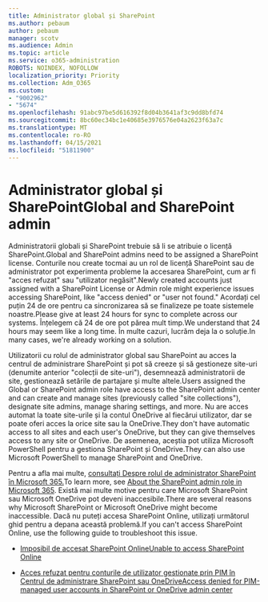 ```yaml
---
title: Administrator global și SharePoint
ms.author: pebaum
author: pebaum
manager: scotv
ms.audience: Admin
ms.topic: article
ms.service: o365-administration
ROBOTS: NOINDEX, NOFOLLOW
localization_priority: Priority
ms.collection: Adm_O365
ms.custom:
- "9002962"
- "5674"
ms.openlocfilehash: 91abc97be5d616392f8d04b3641af3c9dd8bfd74
ms.sourcegitcommit: 8bc60ec34bc1e40685e3976576e04a2623f63a7c
ms.translationtype: MT
ms.contentlocale: ro-RO
ms.lasthandoff: 04/15/2021
ms.locfileid: "51811900"
---
```

# <a name="global-and-sharepoint-admin"></a><span data-ttu-id="36183-102">Administrator global și SharePoint</span><span class="sxs-lookup"><span data-stu-id="36183-102">Global and SharePoint admin</span></span>

<span data-ttu-id="36183-103">Administratorii globali și SharePoint trebuie să li se atribuie o licență SharePoint.</span><span class="sxs-lookup"><span data-stu-id="36183-103">Global and SharePoint admins need to be assigned a SharePoint license.</span></span> <span data-ttu-id="36183-104">Conturile nou create tocmai au un rol de licență SharePoint sau de administrator pot experimenta probleme la accesarea SharePoint, cum ar fi "acces refuzat" sau "utilizator negăsit".</span><span class="sxs-lookup"><span data-stu-id="36183-104">Newly created accounts just assigned with a SharePoint License or Admin role might experience issues accessing SharePoint, like "access denied" or "user not found."</span></span> <span data-ttu-id="36183-105">Acordați cel puțin 24 de ore pentru ca sincronizarea să se finalizeze pe toate sistemele noastre.</span><span class="sxs-lookup"><span data-stu-id="36183-105">Please give at least 24 hours for sync to complete across our systems.</span></span> <span data-ttu-id="36183-106">Înțelegem că 24 de ore pot părea mult timp.</span><span class="sxs-lookup"><span data-stu-id="36183-106">We understand that 24 hours may seem like a long time.</span></span> <span data-ttu-id="36183-107">În multe cazuri, lucrăm deja la o soluție.</span><span class="sxs-lookup"><span data-stu-id="36183-107">In many cases, we're already working on a solution.</span></span>

<span data-ttu-id="36183-108">Utilizatorii cu rolul de administrator global sau SharePoint au acces la centrul de administrare SharePoint și pot să creeze și să gestioneze site-uri (denumite anterior "colecții de site-uri"), desemnează administratorii de site, gestionează setările de partajare și multe altele.</span><span class="sxs-lookup"><span data-stu-id="36183-108">Users assigned the Global or SharePoint admin role have access to the SharePoint admin center and can create and manage sites (previously called "site collections"), designate site admins, manage sharing settings, and more.</span></span> <span data-ttu-id="36183-109">Nu are acces automat la toate site-urile și la contul OneDrive al fiecărui utilizator, dar se poate oferi acces la orice site sau la OneDrive.</span><span class="sxs-lookup"><span data-stu-id="36183-109">They don't have automatic access to all sites and each user's OneDrive, but they can give themselves access to any site or OneDrive.</span></span> <span data-ttu-id="36183-110">De asemenea, aceștia pot utiliza Microsoft PowerShell pentru a gestiona SharePoint și OneDrive.</span><span class="sxs-lookup"><span data-stu-id="36183-110">They can also use Microsoft PowerShell to manage SharePoint and OneDrive.</span></span>

<span data-ttu-id="36183-111">Pentru a afla mai multe, [consultați Despre rolul de administrator SharePoint în Microsoft 365.](https://docs.microsoft.com/sharepoint/sharepoint-admin-role)</span><span class="sxs-lookup"><span data-stu-id="36183-111">To learn more, see [About the SharePoint admin role in Microsoft 365](https://docs.microsoft.com/sharepoint/sharepoint-admin-role).</span></span>
<span data-ttu-id="36183-112">Există mai multe motive pentru care Microsoft SharePoint sau Microsoft OneDrive pot deveni inaccesibile.</span><span class="sxs-lookup"><span data-stu-id="36183-112">There are several reasons why Microsoft SharePoint or Microsoft OneDrive might become inaccessible.</span></span> <span data-ttu-id="36183-113">Dacă nu puteți accesa SharePoint Online, utilizați următorul ghid pentru a depana această problemă.</span><span class="sxs-lookup"><span data-stu-id="36183-113">If you can't access SharePoint Online, use the following guide to troubleshoot this issue.</span></span>

- [<span data-ttu-id="36183-114">Imposibil de accesat SharePoint Online</span><span class="sxs-lookup"><span data-stu-id="36183-114">Unable to access SharePoint Online</span></span>](https://docs.microsoft.com/sharepoint/troubleshoot/sharing-and-permissions/sharepoint-online-inaccessible)

- [<span data-ttu-id="36183-115">Acces refuzat pentru conturile de utilizator gestionate prin PIM în Centrul de administrare SharePoint sau OneDrive</span><span class="sxs-lookup"><span data-stu-id="36183-115">Access denied for PIM-managed user accounts in SharePoint or OneDrive admin center</span></span>](https://docs.microsoft.com/sharepoint/troubleshoot/administration/access-denied-to-pim-user-accounts)